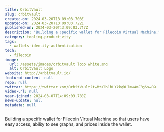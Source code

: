 ```yaml
---
title: OrbitVault
slug: orbitvault
created-on: 2024-03-20T13:09:03.703Z
updated-on: 2024-03-20T13:09:03.722Z
published-on: 2024-03-20T13:09:03.747Z
description: "Building a specific wallet for Filecoin Virtual Machine."
category: tooling-productivity
tags:
  - wallets-identity-authentication
tech:
  - filecoin
image:
  url: /assets/images/orbitvault_logo_white.png
  alt: OrbitVault Logo
website: http://orbitvault.io/
featured-content: null
repo: null
twitter: https://twitter.com/OrbitVault?t=Mtulb1hLXkkqDLlmwAmE3g&s=09
video-url: null
year-joined: 2024-03-07T14:09:03.780Z
news-update: null
metadata: null
---
```


Building a specific wallet for Filecoin Virtual Machine so that users have easy access, ability to see graphs, and prices inside the wallet.
